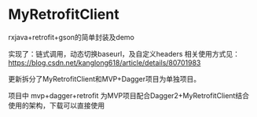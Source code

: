 # MyRetrofitClient
rxjava+retrofit+gson的简单封装及demo

实现了：链式调用，动态切换baseurl，及自定义headers
相关使用方式见：https://blog.csdn.net/kanglong618/article/details/80701983

更新拆分了MyRetrofitClient和MVP+Dagger项目为单独项目。

项目中 mvp+dagger+retrofit 为MVP项目配合Dagger2+MyRetrofitClient结合使用的架构，下载可以直接使用
